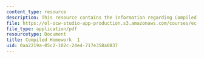 ```yaml
---
content_type: resource
description: This resource contains the information regarding Compiled Homework  1.
file: https://ol-ocw-studio-app-production.s3.amazonaws.com/courses/ec-s11-engineering-capacity-in-community-based-healthcare-fall-2005/0aa2219a05c2102c24e4717e358a0837_MITEC_S11F05_hw1_papers.pdf
file_type: application/pdf
resourcetype: Document
title: Compiled Homework  1
uid: 0aa2219a-05c2-102c-24e4-717e358a0837
---
```

